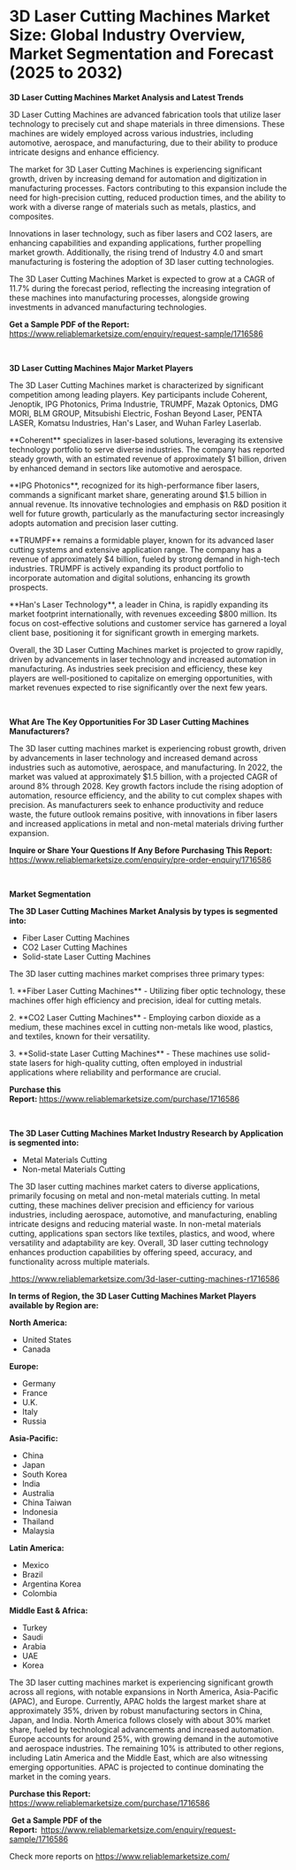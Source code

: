 <p><h1>3D Laser Cutting Machines Market Size: Global Industry Overview, Market Segmentation and Forecast (2025 to 2032)</h1></p><p><strong>3D Laser Cutting Machines Market Analysis and Latest Trends</strong></p>
<p><p>3D Laser Cutting Machines are advanced fabrication tools that utilize laser technology to precisely cut and shape materials in three dimensions. These machines are widely employed across various industries, including automotive, aerospace, and manufacturing, due to their ability to produce intricate designs and enhance efficiency. </p><p>The market for 3D Laser Cutting Machines is experiencing significant growth, driven by increasing demand for automation and digitization in manufacturing processes. Factors contributing to this expansion include the need for high-precision cutting, reduced production times, and the ability to work with a diverse range of materials such as metals, plastics, and composites. </p><p>Innovations in laser technology, such as fiber lasers and CO2 lasers, are enhancing capabilities and expanding applications, further propelling market growth. Additionally, the rising trend of Industry 4.0 and smart manufacturing is fostering the adoption of 3D laser cutting technologies. </p><p>The 3D Laser Cutting Machines Market is expected to grow at a CAGR of 11.7% during the forecast period, reflecting the increasing integration of these machines into manufacturing processes, alongside growing investments in advanced manufacturing technologies.</p></p>
<p><strong>Get a Sample PDF of the Report:&nbsp;</strong> <a href="https://www.reliablemarketsize.com/enquiry/request-sample/1716586?utm_campaign=2314&utm_medium=2&utm_source=Github&utm_content=ia&utm_term=20022025&utm_id=3d-laser-cutting-machines">https://www.reliablemarketsize.com/enquiry/request-sample/1716586</a></p>
<p>&nbsp;</p>
<p><strong>3D Laser Cutting Machines Major Market Players</strong></p>
<p><p>The 3D Laser Cutting Machines market is characterized by significant competition among leading players. Key participants include Coherent, Jenoptik, IPG Photonics, Prima Industrie, TRUMPF, Mazak Optonics, DMG MORI, BLM GROUP, Mitsubishi Electric, Foshan Beyond Laser, PENTA LASER, Komatsu Industries, Han's Laser, and Wuhan Farley Laserlab.</p><p>**Coherent** specializes in laser-based solutions, leveraging its extensive technology portfolio to serve diverse industries. The company has reported steady growth, with an estimated revenue of approximately $1 billion, driven by enhanced demand in sectors like automotive and aerospace.</p><p>**IPG Photonics**, recognized for its high-performance fiber lasers, commands a significant market share, generating around $1.5 billion in annual revenue. Its innovative technologies and emphasis on R&D position it well for future growth, particularly as the manufacturing sector increasingly adopts automation and precision laser cutting.</p><p>**TRUMPF** remains a formidable player, known for its advanced laser cutting systems and extensive application range. The company has a revenue of approximately $4 billion, fueled by strong demand in high-tech industries. TRUMPF is actively expanding its product portfolio to incorporate automation and digital solutions, enhancing its growth prospects.</p><p>**Han's Laser Technology**, a leader in China, is rapidly expanding its market footprint internationally, with revenues exceeding $800 million. Its focus on cost-effective solutions and customer service has garnered a loyal client base, positioning it for significant growth in emerging markets.</p><p>Overall, the 3D Laser Cutting Machines market is projected to grow rapidly, driven by advancements in laser technology and increased automation in manufacturing. As industries seek precision and efficiency, these key players are well-positioned to capitalize on emerging opportunities, with market revenues expected to rise significantly over the next few years.</p></p>
<p>&nbsp;</p>
<p><strong>What Are The Key Opportunities For 3D Laser Cutting Machines Manufacturers?</strong></p>
<p><p>The 3D laser cutting machines market is experiencing robust growth, driven by advancements in laser technology and increased demand across industries such as automotive, aerospace, and manufacturing. In 2022, the market was valued at approximately $1.5 billion, with a projected CAGR of around 8% through 2028. Key growth factors include the rising adoption of automation, resource efficiency, and the ability to cut complex shapes with precision. As manufacturers seek to enhance productivity and reduce waste, the future outlook remains positive, with innovations in fiber lasers and increased applications in metal and non-metal materials driving further expansion.</p></p>
<p><strong>Inquire or Share Your Questions If Any Before Purchasing This Report:</strong> <a href="https://www.reliablemarketsize.com/enquiry/pre-order-enquiry/1716586?utm_campaign=2314&utm_medium=2&utm_source=Github&utm_content=ia&utm_term=20022025&utm_id=3d-laser-cutting-machines">https://www.reliablemarketsize.com/enquiry/pre-order-enquiry/1716586</a></p>
<p>&nbsp;</p>
<p><strong>Market Segmentation</strong></p>
<p><strong>The 3D Laser Cutting Machines Market Analysis by types is segmented into:</strong></p>
<p><ul><li>Fiber Laser Cutting Machines</li><li>CO2 Laser Cutting Machines</li><li>Solid-state Laser Cutting Machines</li></ul></p>
<p><p>The 3D laser cutting machines market comprises three primary types: </p><p>1. **Fiber Laser Cutting Machines** - Utilizing fiber optic technology, these machines offer high efficiency and precision, ideal for cutting metals. </p><p>2. **CO2 Laser Cutting Machines** - Employing carbon dioxide as a medium, these machines excel in cutting non-metals like wood, plastics, and textiles, known for their versatility.</p><p>3. **Solid-state Laser Cutting Machines** - These machines use solid-state lasers for high-quality cutting, often employed in industrial applications where reliability and performance are crucial.</p></p>
<p><strong>Purchase this Report:&nbsp;</strong><a href="https://www.reliablemarketsize.com/purchase/1716586?utm_campaign=2314&utm_medium=2&utm_source=Github&utm_content=ia&utm_term=20022025&utm_id=3d-laser-cutting-machines">https://www.reliablemarketsize.com/purchase/1716586</a></p>
<p>&nbsp;</p>
<p><strong>The 3D Laser Cutting Machines Market Industry Research by Application is segmented into:</strong></p>
<p><ul><li>Metal Materials Cutting</li><li>Non-metal Materials Cutting</li></ul></p>
<p><p>The 3D laser cutting machines market caters to diverse applications, primarily focusing on metal and non-metal materials cutting. In metal cutting, these machines deliver precision and efficiency for various industries, including aerospace, automotive, and manufacturing, enabling intricate designs and reducing material waste. In non-metal materials cutting, applications span sectors like textiles, plastics, and wood, where versatility and adaptability are key. Overall, 3D laser cutting technology enhances production capabilities by offering speed, accuracy, and functionality across multiple materials.</p></p>
<p><a href="https://www.reliablemarketsize.com/3d-laser-cutting-machines-r1716586?utm_campaign=2314&utm_medium=2&utm_source=Github&utm_content=ia&utm_term=20022025&utm_id=3d-laser-cutting-machines">&nbsp;https://www.reliablemarketsize.com/3d-laser-cutting-machines-r1716586</a></p>
<p><strong>In terms of Region, the 3D Laser Cutting Machines Market Players available by Region are:</strong></p>
<p>
    <p> <strong> North America: </strong>
        <ul>
            <li>United States</li>
            <li>Canada</li>
        </ul>
        </p> 
    <p> <strong> Europe: </strong>
        <ul>
            <li>Germany</li>
            <li>France</li>
            <li>U.K.</li>
            <li>Italy</li>
            <li>Russia</li>
        </ul>
        </p> 
    <p> <strong> Asia-Pacific: </strong>
        <ul>
            <li>China</li>
            <li>Japan</li>
            <li>South Korea</li>
            <li>India</li>
            <li>Australia</li>
            <li>China Taiwan</li>
            <li>Indonesia</li>
            <li>Thailand</li>
            <li>Malaysia</li>
        </ul>
        </p> 
    <p> <strong> Latin America: </strong>
        <ul>
            <li>Mexico</li>
            <li>Brazil</li>
            <li>Argentina Korea</li>
            <li>Colombia</li>
        </ul>
        </p> 
    <p> <strong> Middle East & Africa: </strong>
        <ul>
            <li>Turkey</li>
            <li>Saudi</li>
            <li>Arabia</li>
            <li>UAE</li>
            <li>Korea</li>
        </ul>
    </p>
    </p>
<p><p>The 3D laser cutting machines market is experiencing significant growth across all regions, with notable expansions in North America, Asia-Pacific (APAC), and Europe. Currently, APAC holds the largest market share at approximately 35%, driven by robust manufacturing sectors in China, Japan, and India. North America follows closely with about 30% market share, fueled by technological advancements and increased automation. Europe accounts for around 25%, with growing demand in the automotive and aerospace industries. The remaining 10% is attributed to other regions, including Latin America and the Middle East, which are also witnessing emerging opportunities. APAC is projected to continue dominating the market in the coming years.</p></p>
<p><strong>Purchase this Report: </strong><a href="https://www.reliablemarketsize.com/purchase/1716586?utm_campaign=2314&utm_medium=2&utm_source=Github&utm_content=ia&utm_term=20022025&utm_id=3d-laser-cutting-machines">https://www.reliablemarketsize.com/purchase/1716586</a></p>
<p>&nbsp;<strong>Get a Sample PDF of the Report:&nbsp;&nbsp;</strong><a href="https://www.reliablemarketsize.com/enquiry/request-sample/1716586?utm_campaign=2314&utm_medium=2&utm_source=Github&utm_content=ia&utm_term=20022025&utm_id=3d-laser-cutting-machines">https://www.reliablemarketsize.com/enquiry/request-sample/1716586</a></p>
<p><strong></strong></p>
<p>Check more reports on <a href="https://www.reliablemarketsize.com/?utm_campaign=2314&utm_medium=2&utm_source=Github&utm_content=ia&utm_term=20022025&utm_id=3d-laser-cutting-machines">https://www.reliablemarketsize.com/</a></p>